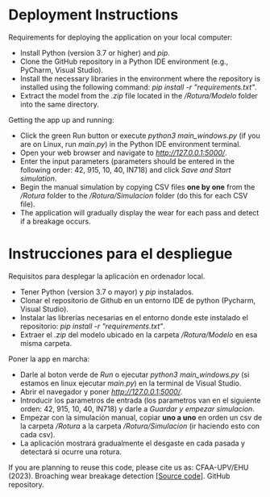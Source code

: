 # Deployment Instructions

Requirements for deploying the application on your local computer:
- Install Python (version 3.7 or higher) and _pip_.
- Clone the GitHub repository in a Python IDE environment (e.g., PyCharm, Visual Studio).
- Install the necessary libraries in the environment where the repository is installed using the following command: _pip install -r "requirements.txt"_.
- Extract the model from the _.zip_ file located in the _/Rotura/Modelo_ folder into the same directory.

Getting the app up and running:
- Click the green Run button or execute _python3 main_windows.py_ (if you are on Linux, run _main.py_) in the Python IDE environment terminal.
- Open your web browser and navigate to _http://127.0.0.1:5000/_.
- Enter the input parameters (parameters should be entered in the following order: 42, 915, 10, 40, IN718) and click _Save and Start simulation_.
- Begin the manual simulation by copying CSV files **one by one** from the _/Rotura_ folder to the _/Rotura/Simulacion_ folder (do this for each CSV file).
- The application will gradually display the wear for each pass and detect if a breakage occurs.

# Instrucciones para el despliegue

Requisitos para desplegar la aplicación en ordenador local.
- Tener Python (version 3.7 o mayor) y _pip_ instalados.
- Clonar el repositorio de Github en un entorno IDE de python (Pycharm, Visual Studio).
- Instalar las librerías necesarias en el entorno donde este instalado el repositorio: _pip install -r "requirements.txt"_.
- Extraer el _.zip_ del modelo ubicado en la carpeta _/Rotura/Modelo_ en esa misma carpeta.


Poner la app en marcha:
- Darle al boton verde de _Run_ o ejecutar _python3 main_windows.py_ (si estamos en linux ejecutar _main.py_) en la terminal de Visual Studio.
- Abrir el navegador y poner _http://127.0.0.1:5000/_.
- Introducir los parametros de entrada (los parametros van en el siguiente orden: 42, 915, 10, 40, IN718) y darle a _Guardar y empezar simulacion_.
- Empezar con la simulación manual, copiar **uno a uno** en orden un csv de la carpeta _/Rotura_ a la carpeta _/Rotura/Simulacion_ (ir haciendo esto con cada csv).
- La aplicación mostrará gradualmente el desgaste en cada pasada y detectará si ocurre una rotura.

If you are planning to reuse this code, please cite us as: CFAA-UPV/EHU (2023). Broaching wear breakage detection [[Source code](https://github.com/CFAA-EHU/broaching_wear_breakage_detection)]. GitHub repository.
